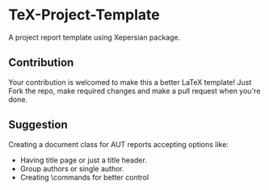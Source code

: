 # TeX-Project-Template

A project report template using Xepersian package.

## Contribution

Your contribution is welcomed to make this a better LaTeX template! Just Fork the repo, make required changes and make a pull request when you're done.

## Suggestion

Creating a document class for AUT reports accepting options like:

* Having title page or just a title header.
* Group authors or single author.
* Creating \commands for better control
